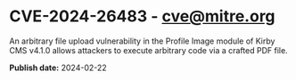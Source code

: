 # CVE-2024-26483 - cve@mitre.org

An arbitrary file upload vulnerability in the Profile Image module of Kirby CMS v4.1.0 allows attackers to execute arbitrary code via a crafted PDF file.

**Publish date:** 2024-02-22
